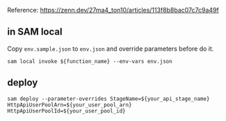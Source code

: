 Reference: https://zenn.dev/27ma4_ton10/articles/113f8b8bac07c7c9a49f

## in SAM local
Copy `env.sample.json` to `env.json` and override parameters before do it.

```shell
sam local invoke ${function_name} --env-vars env.json
```
## deploy
```shell
sam deploy --parameter-overrides StageName=${your_api_stage_name} HttpApiUserPoolArn=${your_user_pool_arn} HttpApiUserPoolId=${your_user_pool_id}
```
